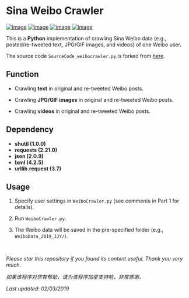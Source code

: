 # Sina Weibo Crawler

[![image](https://img.shields.io/badge/license-MIT-lightgrey.svg)]()
[![image](https://img.shields.io/badge/python-3.7-blue.svg)]()
[![image](https://img.shields.io/badge/status-stable-brightgreen.svg)]()
[![image](https://img.shields.io/badge/build-passing-brightgreen.svg)]()

This is a **Python** implementation of crawling Sina Weibo data (e.g., posted/re-tweeted text, JPG/GIF images, and videos) of one Weibo user.

The source code ```SourceCode_weibocrawler.py``` is forked from [here](https://blog.csdn.net/BF02jgtRS00XKtCx/article/details/79547627).

## Function

- Crawling **text** in original and re-tweeted Weibo posts.

- Crawling **JPG/GIF images** in original and re-tweeted Weibo posts.

- Crawling **videos** in original and re-tweeted Weibo posts.

## Dependency

* __shutil (1.0.0)__
* __requests (2.21.0)__
* __json (2.0.9)__
* __lxml (4.2.5)__
* __urllib.request (3.7)__

## Usage

1. Specify user settings in ```WeiboCrawler.py``` (see comments in Part 1 for details).

2. Run ```WeiboCrawler.py```.

3. The Weibo data will be saved in the pre-specified folder (e.g., ```WeiboData_2019_JJY/```).

<br>

<i>Please star this repository if you found its content useful. Thank you very much.</i>

<i>如果该程序对您有帮助，请为该程序加星支持哈，非常感谢。</i>

<i>Last updated: 02/03/2019</i>

